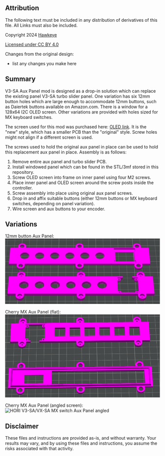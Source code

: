 ## Attribution

The following text must be included in any distribution of derivatives of this file. All Links must also be included.

Copyright 2024 [Hawkeye](https://github.com/CapnHawke)

[Licensed under CC BY 4.0](https://creativecommons.org/licenses/by/4.0/)

Changes from the original design:
 - list any changes you make here

## Summary

V3-SA Aux Panel mod is designed as a drop-in solution which can replace the existing panel V3-SA turbo slider panel. One variation has six 12mm button holes which are large enough to accommodate 12mm buttons, such as Daiertek buttons available on Amazon.com. There is a window for a 128x64 I2C OLED screen. Other variations are provided with holes sized for MX keyboard switches.

The screen used for this mod was purchased here: [OLED link](https://www.aliexpress.us/item/2251832770994631.html). It is the "new" style, which has a smaller PCB than the "original" style. Screw holes might not align if a different screen is used.

The screws used to hold the original aux panel in place can be used to hold this replacement aux panel in place. Assembly is as follows: 
1. Remove entire aux panel and turbo slider PCB.
2. Install windowed panel which can be found in the STL/3mf stored in this repository.
3. Screw OLED screen into frame on inner panel using four M2 screws.
4. Place inner panel and OLED screen around the screw posts inside the controller.
5. Screw assembly into place using original aux panel screws.
6. Drop in and affix suitable buttons (either 12mm buttons or MX keyboard switches, depending on panel variation).
7. Wire screen and aux buttons to your encoder.

## Variations

12mm button Aux Panel:
![HORI V3-SA/VX-SA 12mm button Aux Panel](https://github.com/CapnHawke/Arcade-Addons/blob/main/Arcade%20Stick%20Aux%20Panel%20Mods/Images/V3-SA%20aux%20panel.png)

Cherry MX Aux Panel (flat):
![HORI V3-SA/VX-SA MX switch Aux Panel flat](https://github.com/CapnHawke/Arcade-Addons/blob/main/Arcade%20Stick%20Aux%20Panel%20Mods/Images/MX%20Variations/suggested%20print%20orientation%20flat.png)

Cherry MX Aux Panel (angled screen):
![HORI V3-SA/VX-SA MX switch Aux Panel angled](https://github.com/CapnHawke/Arcade-Addons/blob/main/Arcade%20Stick%20Aux%20Panel%20Mods/Images/MX%20Variations/suggested20%print%20orientation%20angled.png)

## Disclaimer
These files and instructions are provided as-is, and without warranty. Your results may vary, and by using these files and instructions, you assume the risks associated with that activity. 